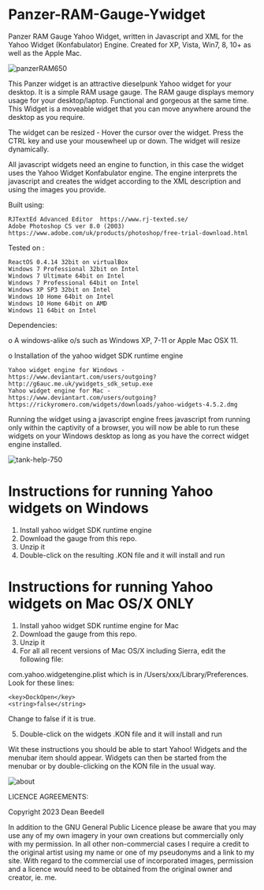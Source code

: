 # Panzer-RAM-Gauge-Ywidget
 
Panzer RAM Gauge Yahoo Widget, written in Javascript and XML for the Yahoo 
Widget (Konfabulator) Engine. Created for XP, Vista, Win7, 8, 10+ as well as the 
Apple Mac.

![panzerRAM650](https://github.com/yereverluvinunclebert/Panzer-RAM-Gauge-Ywidget/assets/2788342/addedcf8-2826-4a5a-aaf1-c6f685761faf)

This Panzer widget is an attractive dieselpunk Yahoo widget for your desktop. 
It is a simple RAM usage gauge. The RAM gauge displays memory usage for your 
desktop/laptop. Functional and gorgeous at the same time. This Widget is a 
moveable widget that you can move anywhere around the 
desktop as you require.

The widget can be resized - Hover the cursor over the widget. Press the CTRL key 
and use your mousewheel up or down. The widget will resize dynamically.

All javascript widgets need an engine to function, in this case the widget uses 
the Yahoo Widget Konfabulator engine. The engine interprets the javascript and 
creates the widget according to the XML description and using the images you 
provide. 

Built using: 

	RJTextEd Advanced Editor  https://www.rj-texted.se/  
	Adobe Photoshop CS ver 8.0 (2003)  https://www.adobe.com/uk/products/photoshop/free-trial-download.html  

Tested on :

	ReactOS 0.4.14 32bit on virtualBox    
	Windows 7 Professional 32bit on Intel    
	Windows 7 Ultimate 64bit on Intel    
	Windows 7 Professional 64bit on Intel    
	Windows XP SP3 32bit on Intel    
	Windows 10 Home 64bit on Intel    
	Windows 10 Home 64bit on AMD    
	Windows 11 64bit on Intel  
	
Dependencies:

o A windows-alike o/s such as Windows XP, 7-11 or Apple Mac OSX 11.    	

o Installation of the yahoo widget SDK runtime engine  

	Yahoo widget engine for Windows - https://www.deviantart.com/users/outgoing?http://g6auc.me.uk/ywidgets_sdk_setup.exe  
	Yahoo widget engine for Mac - https://www.deviantart.com/users/outgoing?https://rickyromero.com/widgets/downloads/yahoo-widgets-4.5.2.dmg

Running the widget using a javascript engine frees javascript from running only 
within the captivity of a browser, you will now be able to run these widgets on 
your Windows desktop as long as you have the correct widget engine installed.

![tank-help-750](https://github.com/yereverluvinunclebert/Panzer-RAM-Gauge-Ywidget/assets/2788342/f0e82833-a2a5-412e-9460-f4fcb250fd30)
 
Instructions for running Yahoo widgets on Windows
=================================================

1. Install yahoo widget SDK runtime engine
2. Download the gauge from this repo.
3. Unzip it
4. Double-click on the resulting .KON file and it will install and run

Instructions for running Yahoo widgets on Mac OS/X ONLY
========================================================

1. Install yahoo widget SDK runtime engine for Mac
2. Download the gauge from this repo.
3. Unzip it
4. For all all recent versions of Mac OS/X including Sierra, edit the following 
file:

com.yahoo.widgetengine.plist which is in /Users/xxx/Library/Preferences. Look 
for these lines: 
   
	<key>DockOpen</key>  
	<string>false</string>  

Change to false if it is true.

5. Double-click on the widgets .KON file and it will install and run

Wit these instructions you should be able to start Yahoo! Widgets and the 
menubar item should appear. Widgets can then be started from the menubar or by 
double-clicking on the KON file in the usual way.

![about](https://github.com/yereverluvinunclebert/Panzer-RAM-Gauge-Ywidget/assets/2788342/a0b808f8-11a0-4a1b-9b0c-957938873304)

LICENCE AGREEMENTS:

Copyright 2023 Dean Beedell

In addition to the GNU General Public Licence please be aware that you may use
any of my own imagery in your own creations but commercially only with my
permission. In all other non-commercial cases I require a credit to the
original artist using my name or one of my pseudonyms and a link to my site.
With regard to the commercial use of incorporated images, permission and a
licence would need to be obtained from the original owner and creator, ie. me.
